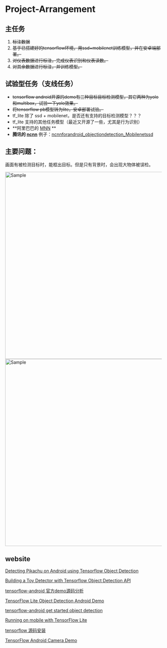 # Project-Arrangement

## 主任务
1. ~~标注数据~~
2. ~~基于已搭建好的tensorflow环境，用ssd+mobilenet训练模型，并在安卓端部署。~~
3. ~~对仪表数据进行标注，完成仪表识别和仪表读数。~~
4. ~~对其余数据进行标注，并训练模型。~~

## 试验型任务（支线任务）
- ~~tensorflow android开源的demo有三种目标目标检测模型，其它两种为yolo和multibox，试验一下yolo效果。~~
- ~~将tensorflow pb模型转为lite，安卓部署试验。~~
- tf_lite 除了 ssd + mobilenet，是否还有支持的目标检测模型？？？
- tf_lite 支持的其他任务模型（最近又开源了一些，尤其是行为识别）
- **阿里巴巴的 [MNN](https://github.com/alibaba/MNN) **
- **腾讯的 [ncnn](https://github.com/Tencent/ncnn)** 例子：[ncnnforandroid_objectiondetection_Mobilenetssd](https://github.com/chehongshu/ncnnforandroid_objectiondetection_Mobilenetssd)

## 主要问题：
画面有被检测目标时，能框出目标。但是只有背景时，会出现大物体被误检。  
<p>
	<img src="https://github.com/lcylmhlcy/Project-Arrangement/raw/master/img/3.jpg" alt="Sample" height=600>
	<img src="https://github.com/lcylmhlcy/Project-Arrangement/raw/master/img/4.jpg" alt="Sample" height=600>
</p>  

## website
[Detecting Pikachu on Android using Tensorflow Object Detection](https://towardsdatascience.com/detecting-pikachu-on-android-using-tensorflow-object-detection-15464c7a60cd)  
  
[Building a Toy Detector with Tensorflow Object Detection API](https://towardsdatascience.com/building-a-toy-detector-with-tensorflow-object-detection-api-63c0fdf2ac95)  
  
[tensorflow-android 官方demo源码分析](https://blog.csdn.net/u013510838/article/details/79827119)  
  
[TensorFlow Lite Object Detection Android Demo](https://github.com/tensorflow/examples/blob/master/lite/examples/object_detection/android/README.md)  
  
[tensorflow-android get started object detection](https://tensorflow.google.cn/lite/models/object_detection/overview)  
  
[Running on mobile with TensorFlow Lite](https://github.com/tensorflow/models/blob/master/research/object_detection/g3doc/running_on_mobile_tensorflowlite.md)  
  
[tensorflow 源码安装](https://www.tensorflow.org/install/source)  
  
[TensorFlow Android Camera Demo](https://github.com/tensorflow/tensorflow/tree/master/tensorflow/examples/android)
